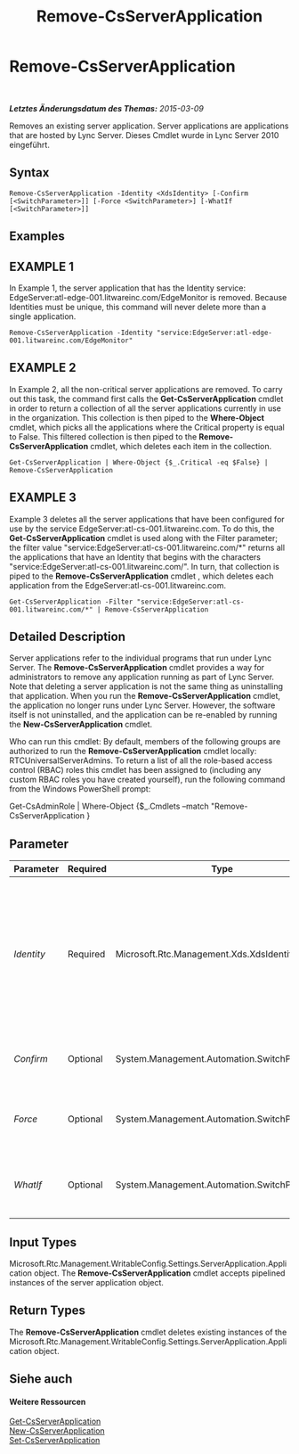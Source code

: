 ﻿---
title: Remove-CsServerApplication
TOCTitle: Remove-CsServerApplication
ms:assetid: 55325d8c-9c67-4e88-868d-ce62bc11322e
ms:mtpsurl: https://technet.microsoft.com/de-de/library/Gg398366(v=OCS.15)
ms:contentKeyID: 49294038
ms.date: 05/19/2016
mtps_version: v=OCS.15
ms.translationtype: HT
---

# Remove-CsServerApplication

 

_**Letztes Änderungsdatum des Themas:** 2015-03-09_

Removes an existing server application. Server applications are applications that are hosted by Lync Server. Dieses Cmdlet wurde in Lync Server 2010 eingeführt.

## Syntax

    Remove-CsServerApplication -Identity <XdsIdentity> [-Confirm [<SwitchParameter>]] [-Force <SwitchParameter>] [-WhatIf [<SwitchParameter>]]

## Examples

## EXAMPLE 1

In Example 1, the server application that has the Identity service: EdgeServer:atl-edge-001.litwareinc.com/EdgeMonitor is removed. Because Identities must be unique, this command will never delete more than a single application.

    Remove-CsServerApplication -Identity "service:EdgeServer:atl-edge-001.litwareinc.com/EdgeMonitor"

## EXAMPLE 2

In Example 2, all the non-critical server applications are removed. To carry out this task, the command first calls the **Get-CsServerApplication** cmdlet in order to return a collection of all the server applications currently in use in the organization. This collection is then piped to the **Where-Object** cmdlet, which picks all the applications where the Critical property is equal to False. This filtered collection is then piped to the **Remove-CsServerApplication** cmdlet, which deletes each item in the collection.

    Get-CsServerApplication | Where-Object {$_.Critical -eq $False} | Remove-CsServerApplication

## EXAMPLE 3

Example 3 deletes all the server applications that have been configured for use by the service EdgeServer:atl-cs-001.litwareinc.com. To do this, the **Get-CsServerApplication** cmdlet is used along with the Filter parameter; the filter value "service:EdgeServer:atl-cs-001.litwareinc.com/\*" returns all the applications that have an Identity that begins with the characters "service:EdgeServer:atl-cs-001.litwareinc.com/". In turn, that collection is piped to the **Remove-CsServerApplication** cmdlet , which deletes each application from the EdgeServer:atl-cs-001.litwareinc.com.

    Get-CsServerApplication -Filter "service:EdgeServer:atl-cs-001.litwareinc.com/*" | Remove-CsServerApplication

## Detailed Description

Server applications refer to the individual programs that run under Lync Server. The **Remove-CsServerApplication** cmdlet provides a way for administrators to remove any application running as part of Lync Server. Note that deleting a server application is not the same thing as uninstalling that application. When you run the **Remove-CsServerApplication** cmdlet, the application no longer runs under Lync Server. However, the software itself is not uninstalled, and the application can be re-enabled by running the **New-CsServerApplication** cmdlet.

Who can run this cmdlet: By default, members of the following groups are authorized to run the **Remove-CsServerApplication** cmdlet locally: RTCUniversalServerAdmins. To return a list of all the role-based access control (RBAC) roles this cmdlet has been assigned to (including any custom RBAC roles you have created yourself), run the following command from the Windows PowerShell prompt:

Get-CsAdminRole | Where-Object {$\_.Cmdlets –match "Remove-CsServerApplication }

## Parameter


<table>
<colgroup>
<col style="width: 25%" />
<col style="width: 25%" />
<col style="width: 25%" />
<col style="width: 25%" />
</colgroup>
<thead>
<tr class="header">
<th>Parameter</th>
<th>Required</th>
<th>Type</th>
<th>Description</th>
</tr>
</thead>
<tbody>
<tr class="odd">
<td><p><em>Identity</em></p></td>
<td><p>Required</p></td>
<td><p>Microsoft.Rtc.Management.Xds.XdsIdentity</p></td>
<td><p>Unique identifier for the server application to be removed. Server application Identities are composed of the service where the application is hosted plus the application name. For example, the server application named QoEAgent might have an Identity similar to this: service:Registrar:atl-cs-001.litwareinc.com/QoEAgent.</p></td>
</tr>
<tr class="even">
<td><p><em>Confirm</em></p></td>
<td><p>Optional</p></td>
<td><p>System.Management.Automation.SwitchParameter</p></td>
<td><p>Fordert Sie vor der Ausführung des Befehls zum Bestätigen auf.</p></td>
</tr>
<tr class="odd">
<td><p><em>Force</em></p></td>
<td><p>Optional</p></td>
<td><p>System.Management.Automation.SwitchParameter</p></td>
<td><p>Suppresses the display of any non-fatal error message that might occur when running the command.</p></td>
</tr>
<tr class="even">
<td><p><em>WhatIf</em></p></td>
<td><p>Optional</p></td>
<td><p>System.Management.Automation.SwitchParameter</p></td>
<td><p>Beschreibt die Auswirkungen einer Ausführung des Befehls, ohne den Befehl tatsächlich auszuführen.</p></td>
</tr>
</tbody>
</table>


## Input Types

Microsoft.Rtc.Management.WritableConfig.Settings.ServerApplication.Application object. The **Remove-CsServerApplication** cmdlet accepts pipelined instances of the server application object.

## Return Types

The **Remove-CsServerApplication** cmdlet deletes existing instances of the Microsoft.Rtc.Management.WritableConfig.Settings.ServerApplication.Application object.

## Siehe auch

#### Weitere Ressourcen

[Get-CsServerApplication](get-csserverapplication.md)  
[New-CsServerApplication](new-csserverapplication.md)  
[Set-CsServerApplication](set-csserverapplication.md)

